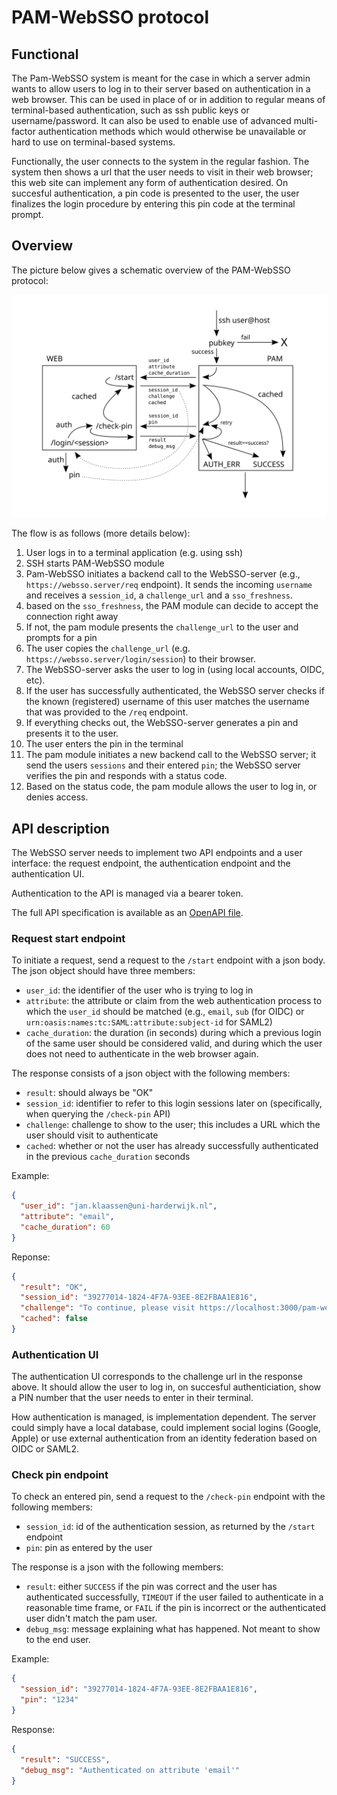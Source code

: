 # PAM-WebSSO protocol

## Functional

The Pam-WebSSO system is meant for the case in which a server admin wants to allow users to log in to their server based on authentication in a web browser.  This can be used in place of or in addition to regular means of terminal-based authentication, such as ssh public keys or username/password.  It can also be used to enable use of advanced multi-factor authentication methods which would otherwise be unavailable or hard to use on terminal-based systems.

Functionally, the user connects to the system in the regular fashion.  The system then shows a url that the user needs to visit in their web browser; this web site can implement any form of authentication desired.  On succesful authentication, a pin code is presented to the user, the user finalizes the login procedure by entering this pin code at the terminal prompt.

## Overview
The picture below gives a schematic overview of the PAM-WebSSO protocol:

![Flow overview](flow.svg "Technical design")

The flow is as follows (more details below):
1. User logs in to a terminal application (e.g. using ssh)
1. SSH starts PAM-WebSSO module
1. Pam-WebSSO initiates a backend call to the WebSSO-server (e.g., `https://websso.server/req` endpoint).  It sends the incoming `username` and receives a `session_id`, a `challenge_url` and a `sso_freshness`.
1. based on the `sso_freshness`, the PAM module can decide to accept the connection right away
1. If not, the pam module presents the `challenge_url` to the user and prompts for a pin
1. The user copies the `challenge_url` (e.g. `https://websso.server/login/session`) to their browser.
1. The WebSSO-server asks the user to log in (using local accounts, OIDC, etc).
1. If the user has successfully authenticated, the WebSSO server checks if the known (registered) username of this user matches the username that was provided to the `/req` endpoint.
1. If everything checks out, the WebSSO-server generates a pin and presents it to the user.
1. The user enters the pin in the terminal
1. The pam module initiates a new backend call to the WebSSO server; it send the users `sessions` and their entered `pin`; the WebSSO server verifies the pin and responds with a status code.
1. Based on the status code, the pam module allows the user to log in, or denies access.

## API description
The WebSSO server needs to implement two API endpoints and a user interface: the request endpoint, the authentication endpoint and the authentication UI.

Authentication to the API is managed via a bearer token.

The full API specification is available as an [OpenAPI file](websso-api.yml).

### Request start endpoint
To initiate a request, send a request to the `/start` endpoint with a json body.  The json object should have three members:
  - `user_id`: the identifier of the user who is trying to log in
  - `attribute`: the attribute or claim from the web authentication process to which the `user_id` should be matched (e.g., `email`, `sub` (for OIDC) or `urn:oasis:names:tc:SAML:attribute:subject-id` for SAML2)
  - `cache_duration`: the duration (in seconds) during which a previous login of the same user should be considered valid, and during which the user does not need to authenticate in the web browser again.

The response consists of a json object with the following members:
  - `result`: should always be "OK"
  - `session_id`: identifier to refer to this login sessions later on (specifically, when querying the `/check-pin` API)
  - `challenge`: challenge to show to the user; this includes a URL which the user should visit to authenticate
  - `cached`: whether or not the user has already successfully authenticated in the previous `cache_duration` seconds

Example:
```json
{
  "user_id": "jan.klaassen@uni-harderwijk.nl",
  "attribute": "email",
  "cache_duration": 60
}
```
Reponse:
```json
{
  "result": "OK",
  "session_id": "39277014-1824-4F7A-93EE-8E2FBAA1E816",
  "challenge": "To continue, please visit https://localhost:3000/pam-websso/login/39277014-1824-4F7A-93EE-8E2FBAA1E816 and enter pin below",
  "cached": false
}
```

### Authentication UI
The authentication UI corresponds to the challenge url in the response above.
It should allow the user to log in, on succesful authenticiation, show a PIN number that the user needs to enter in their terminal.

How authentication is managed, is implementation dependent. The server could simply have a local database, could implement social logins (Google, Apple) or use external authentication from an identity federation based on OIDC or SAML2.

### Check pin endpoint
To check an entered pin, send a request to the `/check-pin` endpoint with the following members:
  - `session_id`: id of the authentication session, as returned by the `/start` endpoint
  - `pin`: pin as entered by the user

The response is a json with the following members:
  - `result`: either `SUCCESS` if the pin was correct and the user has authenticated successfully, `TIMEOUT` if the user failed to authenticate in a reasonable time frame, or `FAIL` if the pin is incorrect or the authenticated user didn't match the pam user.
  - `debug_msg`: message explaining what has happened.  Not meant to show to the end user.

Example:
```json
{
  "session_id": "39277014-1824-4F7A-93EE-8E2FBAA1E816",
  "pin": "1234"
}
```

Response:
```json
{
  "result": "SUCCESS",
  "debug_msg": "Authenticated on attribute 'email'"
}
```
